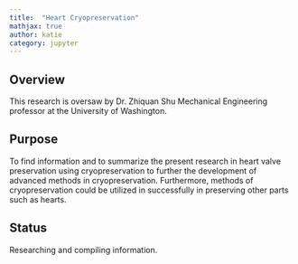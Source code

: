 ```yaml
---
title:  "Heart Cryopreservation"
mathjax: true
author: katie
category: jupyter
---
```


## Overview

This research is oversaw by Dr. Zhiquan Shu Mechanical Engineering professor at the University of Washington.

## Purpose

To find information and to summarize the present research in heart valve preservation using cryopreservation to further the development of advanced methods in cryopreservation. Furthermore, methods of cryopreservation could be utilized in successfully in preserving other parts such as hearts.

## Status

Researching and compiling information.
